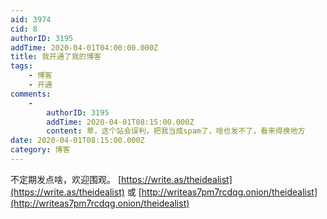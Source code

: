 ```yaml
---
aid: 3974
cid: 8
authorID: 3195
addTime: 2020-04-01T04:00:00.000Z
title: 我开通了我的博客
tags:
    - 博客
    - 开通
comments:
    -
        authorID: 3195
        addTime: 2020-04-01T08:15:00.000Z
        content: 草，这个站会误判，把我当成spam了，啥也发不了，看来得换地方
date: 2020-04-01T08:15:00.000Z
category: 博客
---
```


不定期发点啥，欢迎围观。 [https://write.as/theidealist](https://write.as/theidealist) 或 [http://writeas7pm7rcdqg.onion/theidealist](http://writeas7pm7rcdqg.onion/theidealist)
